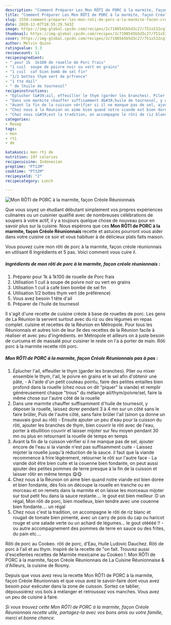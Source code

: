 ```yaml
---
description: "Comment Préparer Les Mon RÔTI de PORC à la marmite, façon Créole Réunionnais"
title: "Comment Préparer Les Mon RÔTI de PORC à la marmite, façon Créole Réunionnais"
slug: 1558-comment-preparer-les-mon-roti-de-porc-a-la-marmite-facon-creole-reunionnais
date: 2020-12-07T18:55:29.543Z
image: https://img-global.cpcdn.com/recipes/2c7198545b5d3c27/751x532cq70/mon-roti-de-porc-a-la-marmite-facon-creole-reunionnais-photo-principale-de-la-recette.jpg
thumbnail: https://img-global.cpcdn.com/recipes/2c7198545b5d3c27/751x532cq70/mon-roti-de-porc-a-la-marmite-facon-creole-reunionnais-photo-principale-de-la-recette.jpg
cover: https://img-global.cpcdn.com/recipes/2c7198545b5d3c27/751x532cq70/mon-roti-de-porc-a-la-marmite-facon-creole-reunionnais-photo-principale-de-la-recette.jpg
author: Melvin Quinn
ratingvalue: 3.3
reviewcount: 11
recipeingredient:
- " pour 1k  1k100 de rouelle de Porc frais"
- "1 cuil  soupe de poivre noir ou vert en grains"
- "1 cuil  caf bien bomb de sel fin"
- "1/2 bottes thym vert de prfrence"
- "1 tte dail"
- " de lhuile de tournesol"
recipeinstructions:
- "Éplucher l&#39;ail, effeuiller le thym (garder les branches). Piler ou mixer ensemble le thym, l&#39;ail, le poivre en grains et le sel afin d&#39;obtenir une pâte, A l&#39;aide d&#39;un petit couteau pointu, faire des petites entailles bien profond dans la rouelle (chez nous on dit &#34;piquer&#34; la viande) et remplir généreusement chaque &#34;trous&#34; du mélange ail/thym/poivre/sel, faire la même chose sur l&#39;autre côté de la rouelle"
- "Dans une marmite chauffer suffisamment d&#39;huile de tournesol, y déposer la rouelle, laissez dorer pendant 3 à 4 mn sur un côté sans le faire brûler, Puis de l&#39;autre côté, sans faire brûler l&#39;ail (sinon ça donne un mauvais gout au rôti) Ensuite ajouter un peu d&#39;eau pour la cuisson du rôti, ajouter les branches de thym, bien couvrir le rôti avec de l&#39;eau, porter à ébullition couvrir et laisser mijoter sur feu moyen pendant 30 mn ou plus en retournant la rouelle de temps en temps"
- "Avant la fin de la cuisson vérifier si il ne manque pas de sel, ajouter encore de l&#39;eau si la viande n&#39;est pas suffisamment cuite Laissez mijoter la rouelle jusqu&#39;à réduction de la sauce. il faut que la viande recommence à frire légèrement, retourner le rôti sur l&#39;autre face La viande doit être bien cuite et la couenne bien fondante, on peut aussi ajouter des petites pommes de terre presque à la fin de la cuisson et laisser rôtir en même temps 😋😋"
- "Chez nous à la Réunion on aime bien quand notre viande est bien dorée et bien fondante, dès fois on découpe la rouelle en tranche ou en morceau et on remets dans la marmite et on laisse les morceaux mijoter sur tout petit feu dans la sauce restante.... le gout est bien meilleur :D un régal, Mon rôti de porc, bien moelleux, bien tendre avec une couenne bien fondante.... un régal"
- "Chez nous c&#39;est la tradition, on accompagne le rôti de riz blanc et rougail de tomate bien pimenté, avec un carry de pois du cap ou haricot rouge et une salade verte ou un achard de légumes... le gout otéééé !! ou autre accompagnement des pommes de terre en sauce ou des frites, du pain etc...."
categories:
- Resep
tags:
- mon
- rti
- de

katakunci: mon rti de 
nutrition: 197 calories
recipecuisine: Indonesian
preptime: "PT12M"
cooktime: "PT32M"
recipeyield: "2"
recipecategory: Lunch

---
```



![Mon RÔTI de PORC à la marmite, façon Créole Réunionnais](https://img-global.cpcdn.com/recipes/2c7198545b5d3c27/751x532cq70/mon-roti-de-porc-a-la-marmite-facon-creole-reunionnais-photo-principale-de-la-recette.jpg)

Que vous soyez un étudiant débutant simplement vos propres expériences culinaires ou un cuisinier qualifié avec de nombreuses célébrations de soupers à votre actif, il y a toujours quelque chose de nouveau pour en savoir plus sur la cuisine. Nous espérons que ces <strong> Mon RÔTI de PORC à la marmite, façon Créole Réunionnais </strong> recette et astuces pourront vous aider dans votre cuisine ce soir et vous habituer à de délicieux plats faits maison.

<!--inarticleads1-->

Vous pouvez cuire mon rôti de porc à la marmite, façon créole réunionnais en utilisant 6 Ingrédients et 5 pas. Voici comment vous cuire il.

##### Ingrédients de mon rôti de porc à la marmite, façon créole réunionnais :

1. Préparer  pour 1k à 1k100 de rouelle de Porc frais
1. Utilisation 1 cuil à soupe de poivre noir ou vert en grains
1. Utilisation 1 cuil à café bien bombé de sel fin
1. Utilisation 1/2 bottes thym vert (de préférence)
1. Vous avez besoin 1 tête d&#39;ail
1. Préparer  de l&#39;huile de tournesol


Il s&#39;agit d&#39;une recette de cuisine créole à base de rouelles de porc. Les gens de La Réunion la servent surtout avec du riz ou des légumes en repas complet. cuisine et recettes de la Réunion en Métropole. Pour tous les Réunionnais et autres loin de leur île des recettes de la Réunion facile à réaliser et avec peu d&#39;ingrédients. en Métropole et ailleurs on à juste besoin de curcuma et de massalé pour cuisiner le reste on l&#39;a à porter de main. Rôti porc à la marmite recette rôti porc. 

<!--inarticleads2-->

##### Mon RÔTI de PORC à la marmite, façon Créole Réunionnais pas à pas :

1. Éplucher l&#39;ail, effeuiller le thym (garder les branches). Piler ou mixer ensemble le thym, l&#39;ail, le poivre en grains et le sel afin d&#39;obtenir une pâte, - A l&#39;aide d&#39;un petit couteau pointu, faire des petites entailles bien profond dans la rouelle (chez nous on dit &#34;piquer&#34; la viande) et remplir généreusement chaque &#34;trous&#34; du mélange ail/thym/poivre/sel, faire la même chose sur l&#39;autre côté de la rouelle
1. Dans une marmite chauffer suffisamment d&#39;huile de tournesol, y déposer la rouelle, laissez dorer pendant 3 à 4 mn sur un côté sans le faire brûler, Puis de l&#39;autre côté, sans faire brûler l&#39;ail (sinon ça donne un mauvais gout au rôti) - Ensuite ajouter un peu d&#39;eau pour la cuisson du rôti, ajouter les branches de thym, bien couvrir le rôti avec de l&#39;eau, porter à ébullition couvrir et laisser mijoter sur feu moyen pendant 30 mn ou plus en retournant la rouelle de temps en temps
1. Avant la fin de la cuisson vérifier si il ne manque pas de sel, ajouter encore de l&#39;eau si la viande n&#39;est pas suffisamment cuite - Laissez mijoter la rouelle jusqu&#39;à réduction de la sauce. il faut que la viande recommence à frire légèrement, retourner le rôti sur l&#39;autre face - La viande doit être bien cuite et la couenne bien fondante, on peut aussi ajouter des petites pommes de terre presque à la fin de la cuisson et laisser rôtir en même temps 😋😋
1. Chez nous à la Réunion on aime bien quand notre viande est bien dorée et bien fondante, dès fois on découpe la rouelle en tranche ou en morceau et on remets dans la marmite et on laisse les morceaux mijoter sur tout petit feu dans la sauce restante.... le gout est bien meilleur :D un régal, Mon rôti de porc, bien moelleux, bien tendre avec une couenne bien fondante.... un régal
1. Chez nous c&#39;est la tradition, on accompagne le rôti de riz blanc et rougail de tomate bien pimenté, avec un carry de pois du cap ou haricot rouge et une salade verte ou un achard de légumes... le gout otéééé !! - ou autre accompagnement des pommes de terre en sauce ou des frites, du pain etc....


Rôti de porc au Cookeo. rôti de porc, d&#39;Eau, Huile Ludovic Dauchez. Rôti de porc à l&#39;ail et au thym. Inspiré de la recette de &#34;on fait. Trouvez aussi d&#39;excellentes recettes de Marmite mexicaine au Cookeo !. Mon RÔTI de PORC à la marmite, façon Créole Réunionnais de La Cuisine Réunionnaise &amp; d&#39;Ailleurs, la cuisine de Rosmy. 

<!--inarticleads1-->

<p>
Depuis que vous avez revu la recette Mon RÔTI de PORC à la marmite, façon Créole Réunionnais et que vous avez le savoir-faire dont vous avez besoin pour exécuter dans la zone de cuisson. Sortez ce tablier, dépoussiérez vos bols à mélanger et retroussez vos manches. Vous avez un peu de cuisine à faire.
</p>

<p>
<i>Si vous trouvez cette Mon RÔTI de PORC à la marmite, façon Créole Réunionnais recette utile, partagez-la avec vos bons amis ou votre famille, merci et bonne chance.</i>
</p>
